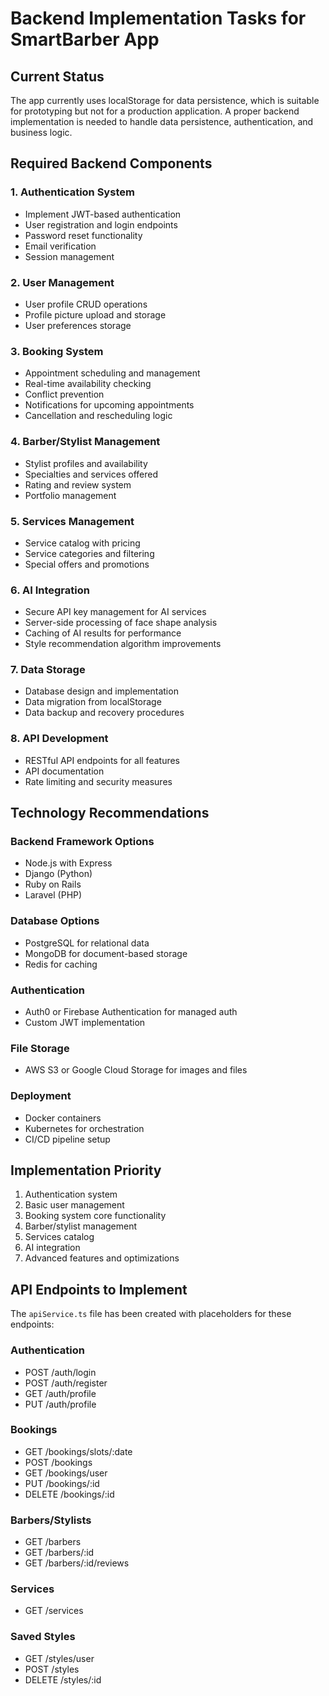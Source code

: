 # Backend Implementation Tasks for SmartBarber App

## Current Status
The app currently uses localStorage for data persistence, which is suitable for prototyping but not for a production application. A proper backend implementation is needed to handle data persistence, authentication, and business logic.

## Required Backend Components

### 1. Authentication System
- Implement JWT-based authentication
- User registration and login endpoints
- Password reset functionality
- Email verification
- Session management

### 2. User Management
- User profile CRUD operations
- Profile picture upload and storage
- User preferences storage

### 3. Booking System
- Appointment scheduling and management
- Real-time availability checking
- Conflict prevention
- Notifications for upcoming appointments
- Cancellation and rescheduling logic

### 4. Barber/Stylist Management
- Stylist profiles and availability
- Specialties and services offered
- Rating and review system
- Portfolio management

### 5. Services Management
- Service catalog with pricing
- Service categories and filtering
- Special offers and promotions

### 6. AI Integration
- Secure API key management for AI services
- Server-side processing of face shape analysis
- Caching of AI results for performance
- Style recommendation algorithm improvements

### 7. Data Storage
- Database design and implementation
- Data migration from localStorage
- Data backup and recovery procedures

### 8. API Development
- RESTful API endpoints for all features
- API documentation
- Rate limiting and security measures

## Technology Recommendations

### Backend Framework Options
- Node.js with Express
- Django (Python)
- Ruby on Rails
- Laravel (PHP)

### Database Options
- PostgreSQL for relational data
- MongoDB for document-based storage
- Redis for caching

### Authentication
- Auth0 or Firebase Authentication for managed auth
- Custom JWT implementation

### File Storage
- AWS S3 or Google Cloud Storage for images and files

### Deployment
- Docker containers
- Kubernetes for orchestration
- CI/CD pipeline setup

## Implementation Priority
1. Authentication system
2. Basic user management
3. Booking system core functionality
4. Barber/stylist management
5. Services catalog
6. AI integration
7. Advanced features and optimizations

## API Endpoints to Implement

The `apiService.ts` file has been created with placeholders for these endpoints:

### Authentication
- POST /auth/login
- POST /auth/register
- GET /auth/profile
- PUT /auth/profile

### Bookings
- GET /bookings/slots/:date
- POST /bookings
- GET /bookings/user
- PUT /bookings/:id
- DELETE /bookings/:id

### Barbers/Stylists
- GET /barbers
- GET /barbers/:id
- GET /barbers/:id/reviews

### Services
- GET /services

### Saved Styles
- GET /styles/user
- POST /styles
- DELETE /styles/:id
